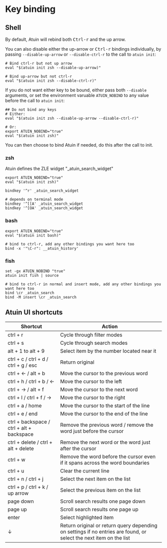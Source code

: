 # Key binding

## Shell

By default, Atuin will rebind both <kbd>Ctrl-r</kbd> and the up arrow.

You can also disable either the up-arrow or <kbd>Ctrl-r</kbd> bindings individually, by passing
`--disable-up-arrow` or `--disable-ctrl-r` to the call to `atuin init`:

```
# Bind ctrl-r but not up arrow
eval "$(atuin init zsh --disable-up-arrow)"

# Bind up-arrow but not ctrl-r
eval "$(atuin init zsh --disable-ctrl-r)"
```

If you do not want either key to be bound, either pass both `--disable` arguments, or set the
environment varuable `ATUIN_NOBIND` to any value before the call to `atuin init`:

```
## Do not bind any keys
# Either:
eval "$(atuin init zsh --disable-up-arrow --disable-ctrl-r)"

# Or:
export ATUIN_NOBIND="true"
eval "$(atuin init zsh)"
```

You can then choose to bind Atuin if needed, do this after the call to init.

### zsh

Atuin defines the ZLE widget "\_atuin_search_widget"

```
export ATUIN_NOBIND="true"
eval "$(atuin init zsh)"

bindkey '^r' _atuin_search_widget

# depends on terminal mode
bindkey '^[[A' _atuin_search_widget
bindkey '^[OA' _atuin_search_widget
```

### bash

```
export ATUIN_NOBIND="true"
eval "$(atuin init bash)"

# bind to ctrl-r, add any other bindings you want here too
bind -x '"\C-r": __atuin_history'
```

### fish

```
set -gx ATUIN_NOBIND "true"
atuin init fish | source

# bind to ctrl-r in normal and insert mode, add any other bindings you want here too
bind \cr _atuin_search
bind -M insert \cr _atuin_search
```

## Atuin UI shortcuts

| Shortcut                                  | Action                                                                                                             |
| ----------------------------------------- | ------------------------------------------------------------------------------------------------------------------ |
| ctrl + r                                  | Cycle through filter modes                                                                                         |
| ctrl + s                                  | Cycle through search modes                                   |
| alt + 1 to alt + 9                        | Select item by the number located near it                                                                          |
| ctrl + c / ctrl + d / ctrl + g / esc      | Return original                                                                                                    |
| ctrl + ← / alt + b                        | Move the cursor to the previous word                                                                               |
| ctrl + h / ctrl + b / ←                   | Move the cursor to the left                                                                                        |
| ctrl + → / alt + f                        | Move the cursor to the next word                                                                                   |
| ctrl + l / ctrl + f / →                   | Move the cursor to the right                                                                                       |
| ctrl + a / home                           | Move the cursor to the start of the line                                                                           |
| ctrl + e / end                            | Move the cursor to the end of the line                                                                             |
| ctrl + backspace / ctrl + alt + backspace | Remove the previous word / remove the word just before the cursor                                                  |
| ctrl + delete / ctrl + alt + delete       | Remove the next word or the word just after the cursor                                                             |
| ctrl + w                                  | Remove the word before the cursor even if it spans across the word boundaries                                      |
| ctrl + u                                  | Clear the current line                                                                                             |
| ctrl + n / ctrl + j                       | Select the next item on the list                                                                                   |
| ctrl + p / ctrl + k / up arrow            | Select the previous item on the list                                                                               |
| page down                                 | Scroll search results one page down                                                                                |
| page up                                   | Scroll search results one page up                                                                                  |
| enter                                     | Select highlighted item                                                                                            |
| ↓                                         | Return original or return query depending on settings if no entries are found, or select the next item on the list |
